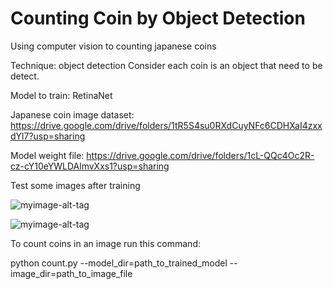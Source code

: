 # Counting Coin by Object Detection

Using computer vision to counting japanese coins

Technique: object detection
Consider each coin is an object that need to be detect.

Model to train: RetinaNet

Japanese coin image dataset: https://drive.google.com/drive/folders/1tR5S4su0RXdCuyNFc6CDHXaI4zxxdYl7?usp=sharing

Model weight file: https://drive.google.com/drive/folders/1cL-QQc4Oc2R-cz-cY10eYWLDAlmvXxs1?usp=sharing

Test some images after training

![myimage-alt-tag](https://github.com/oattao/japan_coin/blob/master/show/Figure_1.png?raw=true)

![myimage-alt-tag](https://github.com/oattao/japan_coin/blob/master/show/Figure_3.png?raw=true)

To count coins in an image run this command:

python count.py --model_dir=path_to_trained_model --image_dir=path_to_image_file